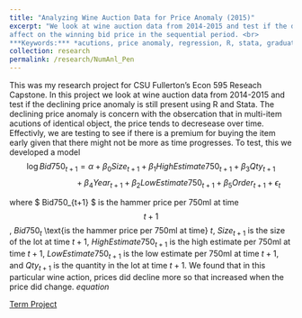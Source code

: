 ```yaml
---
title: "Analyzing Wine Auction Data for Price Anomaly (2015)"
excerpt: "We look at wine auction data from 2014-2015 and test if the declining price anomaly is still present. We will investigate what factors have an
affect on the winning bid price in the sequential period. <br>
***Keywords:*** *acutions, price anomaly, regression, R, stata, graduate*" #add this to add an image inside the "" <br/><img src='R001_padic/500x300.png'>
collection: research
permalink: /research/NumAnl_Pen
---
```


This was my research project for CSU Fullerton’s Econ 595 Reseach Capstone. In this project we look at wine auction data from 2014-2015 and test if the declining price anomaly is still present using R and Stata. The declining price anomaly is concern with the obsercation that in multi-item acutions of identical object, the price tends to decresease over time. Effectivly, we are testing to see if there is a premium for buying the item early given that there might not be more as time progresses. To test, this we developed a model 
$$\log{Bid750}_{t+1}=\alpha+\beta_0{Size}_{t+1}+\beta_1{High Estimate750}_{t+1}+\beta_3 Qty_{t+1}$$
$$\qquad\qquad\qquad+\beta_4 Year_{t+1}+\beta_2{Low Estimate750}_{t+1}+\beta_5 Order_{t+1}+\epsilon_t$$

where $ Bid750_{t+1} $ is the hammer price per 750ml at time $$t+1$$, $Bid750_{t}$ \text{is the hammer price per 750ml at time} $t$, $Size_{t+1}$ is the size of the lot at time $t+1$, $High Estimate750_{t+1}$ is the high estimate per 750ml at time $t+1$, $Low Estimate750_{t+1}$ is the low estimate per 750ml at time $t+1$, and $Qty_{t+1}$ is the quantity in the lot at time $t+1$. We found that in this particular wine action, prices did decline more so that increased when the price did change. 
$equation$



[Term Project](R004_wine/Econ_595_Project.pdf)
